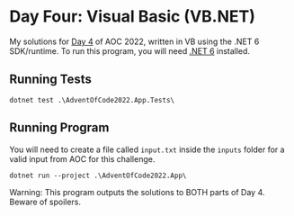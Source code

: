 # Day Four: Visual Basic (VB.NET)

My solutions for [Day 4](https://adventofcode.com/2022/day/4) of AOC 2022, written in VB using the .NET 6 SDK/runtime. To run this program, you will need [.NET 6](https://dotnet.microsoft.com/en-us/download/dotnet/6.0) installed.

## Running Tests

```
dotnet test .\AdventOfCode2022.App.Tests\
```

## Running Program

You will need to create a file called `input.txt` inside the `inputs` folder for a valid input from AOC for this challenge.

```
dotnet run --project .\AdventOfCode2022.App\
```

Warning: This program outputs the solutions to BOTH parts of Day 4. Beware of spoilers.